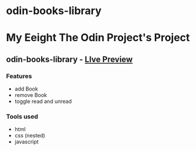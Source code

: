 # odin-books-library
# My Eeight The Odin Project's Project

## odin-books-library  - [LIve Preview](https://shivmohan-pal.github.io/odin-books-library/index.html)

### Features
* add Book
* remove Book
* toggle read and unread
  
### Tools used
* html
* css (nested)
* javascript